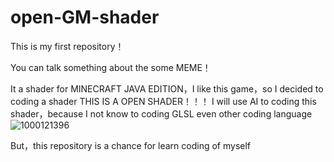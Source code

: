 # open-GM-shader
This is my first  repository！

You can talk something about the some MEME！

It a shader for MINECRAFT JAVA EDITION，I like this game，so I decided to coding a shader
THIS IS A OPEN SHADER！！！
I will use AI to coding this shader，because I not know to coding GLSL even other coding language
![1000121396](https://github.com/user-attachments/assets/7b0d600e-dab6-4d33-a542-1105605d079e)

But，this repository is a chance for learn coding of myself
